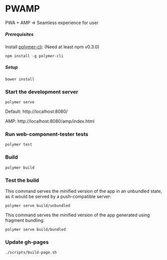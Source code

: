 # PWAMP

PWA + AMP => Seamless experience for user

##### Prerequisites

Install [polymer-cli](https://github.com/Polymer/polymer-cli):
(Need at least npm v0.3.0)

    npm install -g polymer-cli


##### Setup
    bower install

### Start the development server

    polymer serve
    
Default: http://localhost:8080/

AMP: http://localhost:8080/amp/index.html

### Run web-component-tester tests

    polymer test

### Build

    polymer build

### Test the build

This command serves the minified version of the app in an unbundled state, as it would be served by a push-compatible server:

    polymer serve build/unbundled
    
This command serves the minified version of the app generated using fragment bundling:

    polymer serve build/bundled

### Update gh-pages
    ./scripts/build-page.sh 
